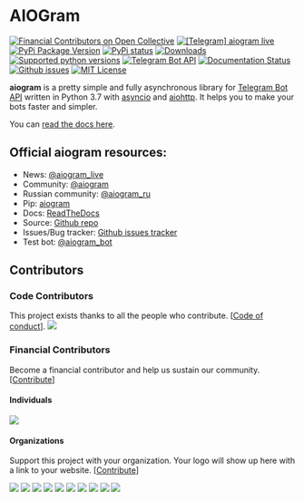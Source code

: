 # AIOGram

[![Financial Contributors on Open Collective](https://opencollective.com/aiogram/all/badge.svg?style=flat-square)](https://opencollective.com/aiogram) 
[![\[Telegram\] aiogram live](https://img.shields.io/badge/telegram-aiogram-blue.svg?style=flat-square)](https://t.me/aiogram_live)
[![PyPi Package Version](https://img.shields.io/pypi/v/aiogram.svg?style=flat-square)](https://pypi.python.org/pypi/aiogram)
[![PyPi status](https://img.shields.io/pypi/status/aiogram.svg?style=flat-square)](https://pypi.python.org/pypi/aiogram)
[![Downloads](https://img.shields.io/pypi/dm/aiogram.svg?style=flat-square)](https://pypi.python.org/pypi/aiogram)
[![Supported python versions](https://img.shields.io/pypi/pyversions/aiogram.svg?style=flat-square)](https://pypi.python.org/pypi/aiogram)
[![Telegram Bot API](https://img.shields.io/badge/Telegram%20Bot%20API-4.4-blue.svg?style=flat-square&logo=telegram)](https://core.telegram.org/bots/api)
[![Documentation Status](https://img.shields.io/readthedocs/aiogram?style=flat-square)](http://aiogram.readthedocs.io/en/latest/?badge=latest)
[![Github issues](https://img.shields.io/github/issues/aiogram/aiogram.svg?style=flat-square)](https://github.com/aiogram/aiogram/issues)
[![MIT License](https://img.shields.io/pypi/l/aiogram.svg?style=flat-square)](https://opensource.org/licenses/MIT)

**aiogram** is a pretty simple and fully asynchronous library for [Telegram Bot API](https://core.telegram.org/bots/api) written in Python 3.7 with [asyncio](https://docs.python.org/3/library/asyncio.html) and [aiohttp](https://github.com/aio-libs/aiohttp). It helps you to make your bots faster and simpler.

You can [read the docs here](http://aiogram.readthedocs.io/en/latest/).


## Official aiogram resources:
 - News: [@aiogram_live](https://t.me/aiogram_live)
 - Community: [@aiogram](https://t.me/aiogram)
 - Russian community: [@aiogram_ru](https://t.me/aiogram_ru)
 - Pip: [aiogram](https://pypi.python.org/pypi/aiogram)
 - Docs: [ReadTheDocs](http://aiogram.readthedocs.io)
 - Source: [Github repo](https://github.com/aiogram/aiogram)
 - Issues/Bug tracker: [Github issues tracker](https://github.com/aiogram/aiogram/issues)
 - Test bot: [@aiogram_bot](https://t.me/aiogram_bot)

## Contributors

### Code Contributors

This project exists thanks to all the people who contribute. [[Code of conduct](CODE_OF_CONDUCT.md)].
<a href="https://github.com/aiogram/aiogram/graphs/contributors"><img src="https://opencollective.com/aiogram/contributors.svg?width=890&button=false" /></a>

### Financial Contributors

Become a financial contributor and help us sustain our community. [[Contribute](https://opencollective.com/aiogram/contribute)]

#### Individuals

<a href="https://opencollective.com/aiogram"><img src="https://opencollective.com/aiogram/individuals.svg?width=890"></a>

#### Organizations

Support this project with your organization. Your logo will show up here with a link to your website. [[Contribute](https://opencollective.com/aiogram/contribute)]

<a href="https://opencollective.com/aiogram/organization/0/website"><img src="https://opencollective.com/aiogram/organization/0/avatar.svg"></a>
<a href="https://opencollective.com/aiogram/organization/1/website"><img src="https://opencollective.com/aiogram/organization/1/avatar.svg"></a>
<a href="https://opencollective.com/aiogram/organization/2/website"><img src="https://opencollective.com/aiogram/organization/2/avatar.svg"></a>
<a href="https://opencollective.com/aiogram/organization/3/website"><img src="https://opencollective.com/aiogram/organization/3/avatar.svg"></a>
<a href="https://opencollective.com/aiogram/organization/4/website"><img src="https://opencollective.com/aiogram/organization/4/avatar.svg"></a>
<a href="https://opencollective.com/aiogram/organization/5/website"><img src="https://opencollective.com/aiogram/organization/5/avatar.svg"></a>
<a href="https://opencollective.com/aiogram/organization/6/website"><img src="https://opencollective.com/aiogram/organization/6/avatar.svg"></a>
<a href="https://opencollective.com/aiogram/organization/7/website"><img src="https://opencollective.com/aiogram/organization/7/avatar.svg"></a>
<a href="https://opencollective.com/aiogram/organization/8/website"><img src="https://opencollective.com/aiogram/organization/8/avatar.svg"></a>
<a href="https://opencollective.com/aiogram/organization/9/website"><img src="https://opencollective.com/aiogram/organization/9/avatar.svg"></a>
